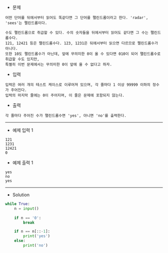 - 문제

```
어떤 단어를 뒤에서부터 읽어도 똑같다면 그 단어를 팰린드롬이라고 한다. 'radar', 'sees'는 팰린드롬이다.

수도 팰린드롬으로 취급할 수 있다. 수의 숫자들을 뒤에서부터 읽어도 같다면 그 수는 팰린드롬수다.
121, 12421 등은 팰린드롬수다. 123, 1231은 뒤에서부터 읽으면 다르므로 팰린드롬수가 아니다.
또한 10도 팰린드롬수가 아닌데, 앞에 무의미한 0이 올 수 있다면 010이 되어 팰린드롬수로 취급할 수도 있지만,
특별히 이번 문제에서는 무의미한 0이 앞에 올 수 없다고 하자.
```

- 입력

```
입력은 여러 개의 테스트 케이스로 이루어져 있으며, 각 줄마다 1 이상 99999 이하의 정수가 주어진다.
입력의 마지막 줄에는 0이 주어지며, 이 줄은 문제에 포함되지 않는다.
```

- 출력

```
각 줄마다 주어진 수가 팰린드롬수면 'yes', 아니면 'no'를 출력한다.
```

---

- 예제 입력 1 

```
121
1231
12421
0
```

- 예제 출력 1 

```
yes
no
yes
```

---

- Solution

```py
while True:
    n = input()
    
    if n == '0':
        break

    if n == n[::-1]:
        print('yes')
    else:
        print('no')
```
